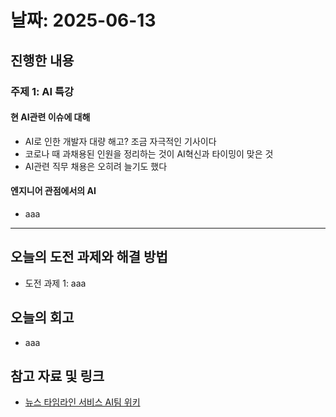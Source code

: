 # 날짜: 2025-06-13

## 진행한 내용
### 주제 1: AI 특강
#### 현 AI관련 이슈에 대해
- AI로 인한 개발자 대량 해고? 조금 자극적인 기사이다
- 코로나 때 과채용된 인원을 정리하는 것이 AI혁신과 타이밍이 맞은 것
- AI관련 직무 채용은 오히려 늘기도 했다

#### 엔지니어 관점에서의 AI
- aaa

---

## 오늘의 도전 과제와 해결 방법
- 도전 과제 1: aaa

## 오늘의 회고
- aaa
  
## 참고 자료 및 링크
- [뉴스 타임라인 서비스 AI팀 위키](https://github.com/100-hours-a-week/18-team-timeline-wiki/wiki/AI-Wiki)
